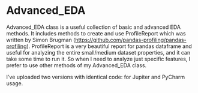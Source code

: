 # Advanced_EDA
Advanced_EDA class is a useful collection of basic and advanced EDA methods.
It includes methods to create and use ProfileReport which was written by Simon Brugman (https://github.com/pandas-profiling/pandas-profiling).
ProfileReport is a very beautiful report for pandas dataframe and useful for analyzing the entire small/medium dataset properties, and it can take some time to run it.
So when I need to analyze just specific features, I prefer to use other methods of my Advanced_EDA class.

I've uploaded two versions with identical code: for Jupiter and PyCharm usage.




